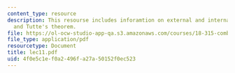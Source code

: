 ```yaml
---
content_type: resource
description: This resourse includes inforamtion on external and internal activities,
  and Tutte's theorem.
file: https://ol-ocw-studio-app-qa.s3.amazonaws.com/courses/18-315-combinatorial-theory-introduction-to-graph-theory-extremal-and-enumerative-combinatorics-spring-2005/4f0e5c1ef0a2496fa27a50152f0ec523_lec11.pdf
file_type: application/pdf
resourcetype: Document
title: lec11.pdf
uid: 4f0e5c1e-f0a2-496f-a27a-50152f0ec523
---
```

